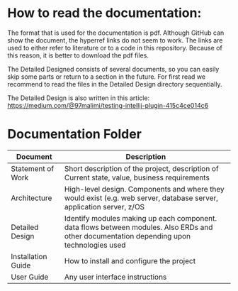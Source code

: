 # How to read the documentation:
The format that is used for the documentation is pdf. Although GitHub can show the document, the hyperref links do not seem to work. The links are used to either refer to literature or to a code in this repository. Because of this reason, it is better to download the pdf files.

The Detailed Designed consists of several documents, so you can easily skip some parts or return to a section in the future. For first read we recommend to read the files in the Detailed Design directory sequentially.

The Detailed Design is also written in this article: https://medium.com/@97malimi/testing-intellij-plugin-415c4ce014c6


# Documentation Folder
| Document | Description |
|---|---|
| Statement of Work| Short description of the project, description of Current state, value, business requirements |
| Architecture | High-level design.  Components and where they would exist (e.g. web server, database server, application server, z/OS |
| Detailed Design | Identify modules making up each component.  data flows between modules.  Also ERDs and other documentation depending upon technologies used |
| Installation Guide| How to install and configure the project |
| User Guide | Any user interface instructions |
